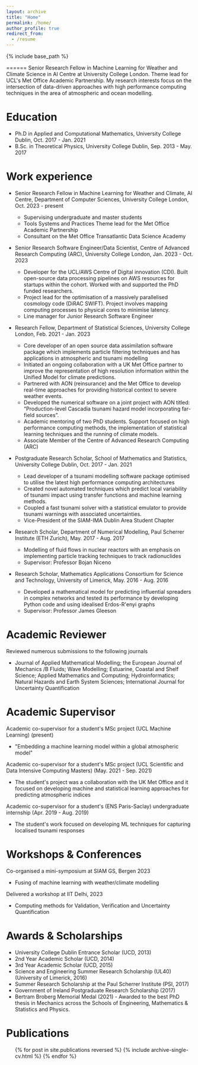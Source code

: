 ```yaml
---
layout: archive
title: "Home"
permalink: /home/
author_profile: true
redirect_from:
  - /resume
---
```


{% include base_path %}

======
Senior Research Fellow in Machine Learning for Weather and Climate Science in AI Centre at University College London. Theme lead for UCL's Met Office Academic Partnership. My research interests focus on the intersection of data-driven approaches with high performance computing techniques in the area of atmospheric and ocean modelling.


Education
======
* Ph.D in Applied and Computational Mathematics, University College Dublin, Oct. 2017 - Jan. 2021
* B.Sc. in Theoretical Physics, University College Dublin, Sep. 2013 - May. 2017

Work experience
======
* Senior Research Fellow in Machine Learning for Weather and Climate, AI Centre, Department of Computer Sciences, University College London, Oct. 2023 - present
  * Supervising undergraduate and master students
  * Tools Systems and Practices Theme lead for the Met Office Academic Partnership
  * Consultant on the Met Office Transatlantic Data Science Academy

* Senior Research Software Engineer/Data Scientist, Centre of Advanced Research Computing (ARC), University College London, Jan. 2023 - Oct. 2023
  * Developer for the UCL/AWS Centre of Digital innovation (CDI). Built open-source data processing pipelines on AWS resources for startups within the cohort. Worked with and supported the PhD funded researchers.
  * Project lead for the optimisation of a massively parallelised cosmology code (DiRAC SWIFT). Project involves mapping computing processes to physical cores to minimise latency.
  * Line manager for Junior Research Software Engineer

* Research Fellow, Department of Statistical Sciences, University College London, Feb. 2021 - Jan. 2023
  * Core developer of an open source data assimilation software package which implements particle filtering techniques and has applications in atmospheric and tsunami modelling
  * Initiated an ongoing collaboration with a UK Met Office partner to improve the representation of high resolution information within the Unified Model for climate predictions.
  * Partnered with AON (reinsurance) and the Met Office to develop real-time approaches for providing historical context to severe weather events.
  * Developed the numerical software on a joint project with AON titled: “Production-level Cascadia tsunami hazard model incorporating far-field sources”.
  * Academic mentoring of two PhD students. Support focused on high performance computing methods, the implementation of statistical learning techniques and the running of climate models.
  * Associate Member of the Centre of Advanced Research Computing (ARC)

* Postgraduate Research Scholar, School of Mathematics and Statistics, University College Dublin, Oct. 2017 - Jan. 2021
  * Lead developer of a tsunami modelling software package optimised to utilise the latest high performance computing architectures
  * Created novel automated techniques which predict local variability of tsunami impact using transfer functions and machine learning methods.
  * Coupled a fast tsunami solver with a statistical emulator to provide tsunami warnings with associated uncertainties.
  * Vice-President of the SIAM-IMA Dublin Area Student Chapter


* Research Scholar, Department of Numerical Modelling, Paul Scherrer Institute (ETH Zurich), May. 2017 - Aug. 2017
  * Modelling of fluid flows in nuclear reactors with an emphasis on implementing particle tracking techniques to track radionuclides
  * Supervisor: Professor Bojan Niceno

* Research Scholar, Mathematics Applications Consortium for Science and Technology, University of Limerick, May. 2016 - Aug. 2016
  * Developed a mathematical model for predicting influential spreaders in complex networks and tested its performance by developing Python code and using idealised Erdos-R\'enyi graphs
  * Supervisor: Professor James Gleeson

<!-- Skills
======
* Mathematical Modelling
* Statistical Learning
* Public Speaking
* Coding
  * Python
  * Julia
  * C++ -->

Academic Reviewer
======
Reviewed numerous submissions to the following journals
* Journal of Applied Mathematical Modelling; the European Journal of Mechanics /B Fluids; Wave Modelling; Estuarine, Coastal and Shelf Science; Applied Mathematics and Computing; Hydroinformatics; Natural Hazards and Earth System Sciences; International Journal for Uncertainty Quantification

Academic Supervisor
======
Academic co-supervisor for a student's MSc project (UCL Machine Learning) (present)
* "Embedding a machine learning model within a global atmospheric model" 

Academic co-supervisor for a student's MSc project (UCL Scientific and Data Intensive Computing Masters) (May. 2021  - Sep. 2021)
* The student's project was a collaboration with the UK Met Office and it focused on developing machine and statistical learning approaches for predicting atmospheric indices

Academic co-supervisor for a student's (ENS Paris-Saclay) undergraduate internship (Apr. 2019  - Aug. 2019)
* The student's work focused on developing ML techniques for capturing localised tsunami responses

Workshops & Conferences
======
Co-organised a mini-symposium at SIAM GS, Bergen 2023
* Fusing of machine learning with weather/climate modelling

Delivered a workshop at IIT Delhi, 2023
* Computing methods for Validation, Verification and Uncertainty Quantification

Awards & Scholarships 
======
* University College Dublin Entrance Scholar (UCD, 2013)
* 2nd Year Academic Scholar (UCD, 2014)
* 3rd Year Academic Scholar (UCD, 2015)
* Science and Engineering Summer Research Scholarship (UL40) (University of Limerick, 2016)
* Summer Research Scholarship at the Paul Scherrer Institute (PSI, 2017)
* Government of Ireland Postgraduate Research Scholarship (2017)
* Bertram Broberg Memorial Medal (2021) - Awarded to the best PhD thesis in Mechanics across the Schools of Engineering, Mathematics & Statistics and Physics. 

Publications
======
  <ul>{% for post in site.publications reversed %}
    {% include archive-single-cv.html %}
  {% endfor %}</ul>
  
<!-- Talks
======
  <ul>{% for post in site.talks reversed %}
    {% include archive-single-talk-cv.html %}
  {% endfor %}</ul>
  
Teaching
======
  <ul>{% for post in site.teaching reversed %}
    {% include archive-single-cv.html %}
  {% endfor %}</ul> -->
  

